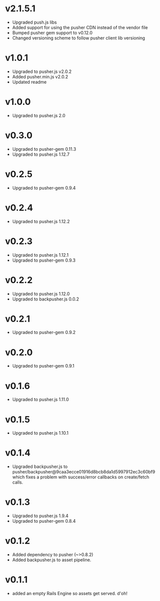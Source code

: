 v2.1.5.1
======
- Upgraded push.js libs
- Added support for using the pusher CDN instead of the vendor file
- Bumped pusher gem support to v0.12.0
- Changed versioning scheme to follow pusher client lib versioning

v1.0.1
======
- Upgraded to pusher.js v2.0.2
- Added pusher.min.js v2.0.2
- Updated readme

v1.0.0
======
- Upgraded to pusher.js 2.0

v0.3.0
======
- Upgraded to pusher-gem 0.11.3
- Upgraded to pusher.js 1.12.7

v0.2.5
======
- Upgraded to pusher-gem 0.9.4

v0.2.4
======
- Upgraded to pusher.js 1.12.2

v0.2.3
======
- Upgraded to pusher.js 1.12.1
- Upgraded to pusher-gem 0.9.3

v0.2.2
======
- Upgraded to pusher.js 1.12.0
- Upgraded to backpusher.js 0.0.2

v0.2.1
======
- Upgraded to pusher-gem 0.9.2

v0.2.0
======
- Upgraded to pusher-gem 0.9.1

v0.1.6
======
- Upgraded to pusher.js 1.11.0

v0.1.5
======
- Upgraded to pusher.js 1.10.1

v0.1.4
======
- Upgraded backpusher.js to pusher/backpusher@9caa3ecce01916d8bcb8da1d5997912ec3c60bf9 which fixes a problem with success/error callbacks on create/fetch calls.

v0.1.3
======
- Upgraded to pusher.js 1.9.4
- Upgraded to pusher-gem 0.8.4

v0.1.2
======
- Added dependency to pusher (~>0.8.2)
- Added backpusher.js to asset pipeline.

v0.1.1
======
- added an empty Rails Engine so assets get served. d'oh!